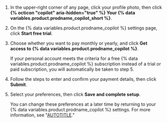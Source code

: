 1. In the upper-right corner of any page, click your profile photo, then click **{% octicon "copilot" aria-hidden="true" %} Your {% data variables.product.prodname_copilot_short %}**.
1. On the {% data variables.product.prodname_copilot %} settings page, click **Start free trial**.
1. Choose whether you want to pay monthly or yearly, and click **Get access to {% data variables.product.prodname_copilot %}**.

   If your personal account meets the criteria for a free {% data variables.product.prodname_copilot %} subscription instead of a trial or paid subscription, you will automatically be taken to step 5.

1. Follow the steps to enter and confirm your payment details, then click **Submit**.
1. Select your preferences, then click **Save and complete setup**.

   You can change these preferences at a later time by returning to your {% data variables.product.prodname_copilot %} settings. For more information, see "[AUTOTITLE](/copilot/configuring-github-copilot/configuring-github-copilot-in-your-environment?tool=vscode#configuring-github-copilot-settings-on-githubcom)."
